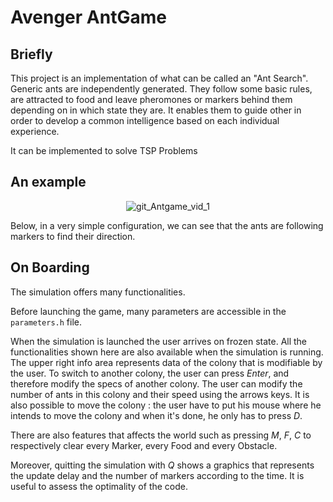 # Avenger AntGame

## Briefly

This project is an implementation of what can be called an "Ant Search". Generic ants are independently generated. They
follow some basic rules, are attracted to food and leave pheromones or markers behind them depending on in which state
they are. It enables them to guide other in order to develop a common intelligence based on each individual experience.

It can be implemented to solve TSP Problems

## An example

<div align ="center"> 

![git_Antgame_vid_1](https://github.com/g0bel1n/Avengers_AntGame/blob/master/ressources/ant_gif.gif)

</div>

Below, in a very simple configuration, we can see that the ants are following markers to find their direction.

## On Boarding

The simulation offers many functionalities.

Before launching the game, many parameters are accessible in the ```parameters.h``` file.

When the simulation is launched the user arrives on frozen state. All the functionalities shown here are also available when the simulation is running.
The upper right info area represents data of the colony that is modifiable by the user. To switch to another colony, the user can press *Enter*, and therefore modify the specs of another colony. 
The user can modify the number of ants in this colony and their speed using the arrows keys. It is also possible to move the colony : the user have to put his mouse where he intends to move the colony and when it's done, he only has to press *D*.

There are also features that affects the world such as pressing *M*, *F*, *C* to respectively clear every Marker, every Food and every Obstacle.

Moreover, quitting the simulation with *Q* shows a graphics that represents the update delay and the number of markers according to the time. It is useful to assess the optimality of the code.


